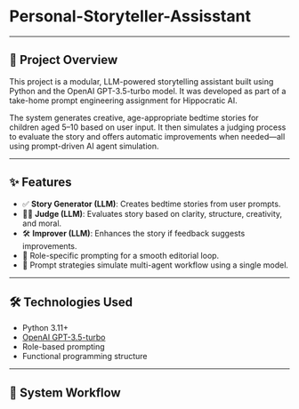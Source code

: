 # Personal-Storyteller-Assisstant
 
---

## 🌟 Project Overview

This project is a modular, LLM-powered storytelling assistant built using Python and the OpenAI GPT-3.5-turbo model. It was developed as part of a take-home prompt engineering assignment for Hippocratic AI.

The system generates creative, age-appropriate bedtime stories for children aged 5–10 based on user input. It then simulates a judging process to evaluate the story and offers automatic improvements when needed—all using prompt-driven AI agent simulation.

---

## ✨ Features

- ✅ **Story Generator (LLM)**: Creates bedtime stories from user prompts.
- 🧑‍⚖️ **Judge (LLM)**: Evaluates story based on clarity, structure, creativity, and moral.
- 🛠️ **Improver (LLM)**: Enhances the story if feedback suggests improvements.
- 🧵 Role-specific prompting for a smooth editorial loop.
- 🧠 Prompt strategies simulate multi-agent workflow using a single model.

---

## 🛠️ Technologies Used

- Python 3.11+
- [OpenAI GPT-3.5-turbo](https://platform.openai.com/)
- Role-based prompting
- Functional programming structure

---

## 🔁 System Workflow

